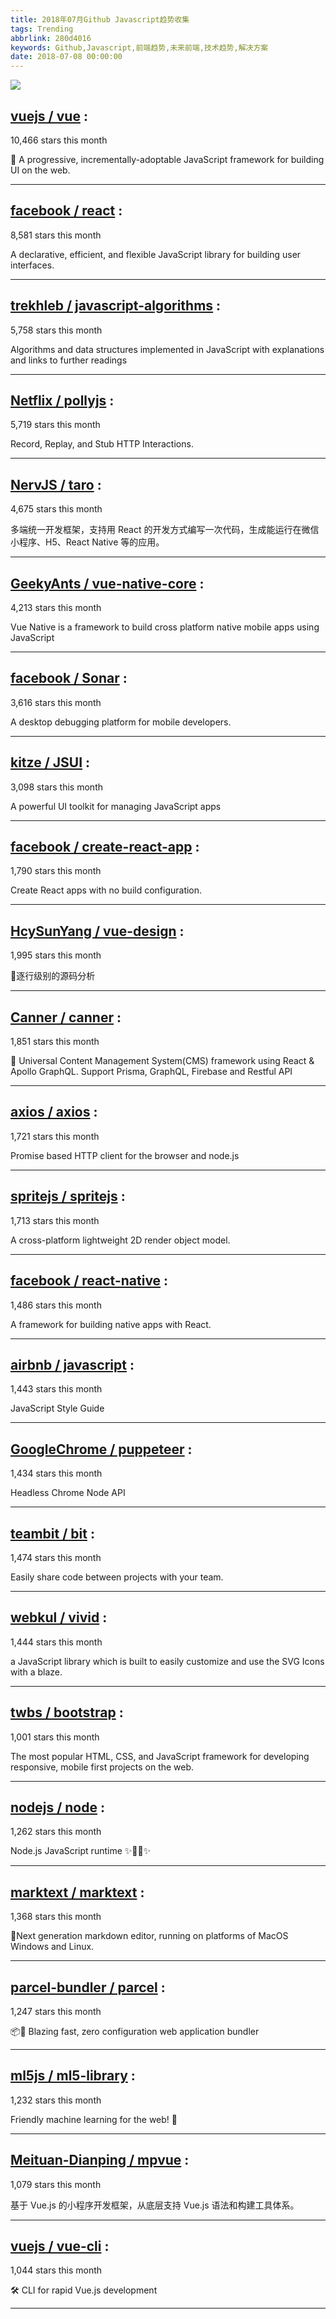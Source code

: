 ```yaml
---
title: 2018年07月Github Javascript趋势收集
tags: Trending
abbrlink: 280d4016
keywords: Github,Javascript,前端趋势,未来前端,技术趋势,解决方案
date: 2018-07-08 00:00:00
---
```

![](/images/github_31.png)
##   [vuejs / vue](https://github.com/vuejs/vue) : 
 
10,466 stars this month

🖖 A progressive, incrementally-adoptable JavaScript framework for building UI on the web. 

---
##   [facebook / react](https://github.com/facebook/react) : 
 
8,581 stars this month

A declarative, efficient, and flexible JavaScript library for building user interfaces. 

---
##   [trekhleb / javascript-algorithms](https://github.com/trekhleb/javascript-algorithms) : 
 
5,758 stars this month

Algorithms and data structures implemented in JavaScript with explanations and links to further readings 

---
##   [Netflix / pollyjs](https://github.com/Netflix/pollyjs) : 
 
5,719 stars this month

Record, Replay, and Stub HTTP Interactions. 

---
##   [NervJS / taro](https://github.com/NervJS/taro) : 
 
4,675 stars this month

多端统一开发框架，支持用 React 的开发方式编写一次代码，生成能运行在微信小程序、H5、React Native 等的应用。 

---
##   [GeekyAnts / vue-native-core](https://github.com/GeekyAnts/vue-native-core) : 
 
4,213 stars this month

Vue Native is a framework to build cross platform native mobile apps using JavaScript 

---
##   [facebook / Sonar](https://github.com/facebook/Sonar) : 
 
3,616 stars this month

A desktop debugging platform for mobile developers. 

---
##   [kitze / JSUI](https://github.com/kitze/JSUI) : 
 
3,098 stars this month

A powerful UI toolkit for managing JavaScript apps 

---
##   [facebook / create-react-app](https://github.com/facebook/create-react-app) : 
 
1,790 stars this month

Create React apps with no build configuration. 

---
##   [HcySunYang / vue-design](https://github.com/HcySunYang/vue-design) : 
 
1,995 stars this month

📖逐行级别的源码分析 

---
##   [Canner / canner](https://github.com/Canner/canner) : 
 
1,851 stars this month

📡 Universal Content Management System(CMS) framework using React & Apollo GraphQL. Support Prisma, GraphQL, Firebase and Restful API 

---
##   [axios / axios](https://github.com/axios/axios) : 
 
1,721 stars this month

Promise based HTTP client for the browser and node.js 

---
##   [spritejs / spritejs](https://github.com/spritejs/spritejs) : 
 
1,713 stars this month

A cross-platform lightweight 2D render object model. 

---
##   [facebook / react-native](https://github.com/facebook/react-native) : 
 
1,486 stars this month

A framework for building native apps with React. 

---
##   [airbnb / javascript](https://github.com/airbnb/javascript) : 
 
1,443 stars this month

JavaScript Style Guide 

---
##   [GoogleChrome / puppeteer](https://github.com/GoogleChrome/puppeteer) : 
 
1,434 stars this month

Headless Chrome Node API 

---
##   [teambit / bit](https://github.com/teambit/bit) : 
 
1,474 stars this month

Easily share code between projects with your team. 

---
##   [webkul / vivid](https://github.com/webkul/vivid) : 
 
1,444 stars this month

a JavaScript library which is built to easily customize and use the SVG Icons with a blaze. 

---
##   [twbs / bootstrap](https://github.com/twbs/bootstrap) : 
 
1,001 stars this month

The most popular HTML, CSS, and JavaScript framework for developing responsive, mobile first projects on the web. 

---
##   [nodejs / node](https://github.com/nodejs/node) : 
 
1,262 stars this month

Node.js JavaScript runtime ✨🐢🚀✨ 

---
##   [marktext / marktext](https://github.com/marktext/marktext) : 
 
1,368 stars this month

📝Next generation markdown editor, running on platforms of MacOS Windows and Linux. 

---
##   [parcel-bundler / parcel](https://github.com/parcel-bundler/parcel) : 
 
1,247 stars this month

📦🚀 Blazing fast, zero configuration web application bundler 

---
##   [ml5js / ml5-library](https://github.com/ml5js/ml5-library) : 
 
1,232 stars this month

Friendly machine learning for the web! 🤖 

---
##   [Meituan-Dianping / mpvue](https://github.com/Meituan-Dianping/mpvue) : 
 
1,079 stars this month

基于 Vue.js 的小程序开发框架，从底层支持 Vue.js 语法和构建工具体系。 

---
##   [vuejs / vue-cli](https://github.com/vuejs/vue-cli) : 
 
1,044 stars this month

🛠️ CLI for rapid Vue.js development 

---

